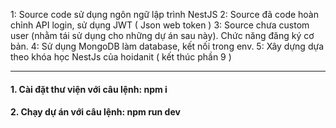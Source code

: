 1: Source code sử dụng ngôn ngữ lập trình NestJS 
2: Source đã code hoàn chỉnh API login, sử dụng JWT ( Json web token ) 
3: Source chưa custom user (nhằm tái sử dụng cho những dự án sau này). Chức năng đăng ký cơ bản. 
4: Sử dụng MongoDB làm database, kết nối trong env. 
5: Xây dựng dựa theo khóa học NestJs của hoidanit ( kết thúc phần 9 )

----------

#### 1. Cài đặt thư viện với câu lệnh: npm i
#### 2. Chạy dự án với câu lệnh: npm run dev



